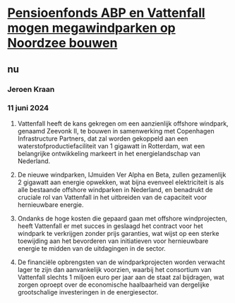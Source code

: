 # [Pensioenfonds ABP en Vattenfall mogen megawindparken op Noordzee bouwen](https://advance.lexis.com/api/document?collection=news&id=urn:contentItem:6C7D-YT21-JBHV-K0X0-00000-00&context=1519360)
## nu
### Jeroen Kraan
### 11 juni 2024

1. Vattenfall heeft de kans gekregen om een aanzienlijk offshore windpark, genaamd Zeevonk II, te bouwen in samenwerking met Copenhagen Infrastructure Partners, dat zal worden gekoppeld aan een waterstofproductiefaciliteit van 1 gigawatt in Rotterdam, wat een belangrijke ontwikkeling markeert in het energielandschap van Nederland.

2. De nieuwe windparken, IJmuiden Ver Alpha en Beta, zullen gezamenlijk 2 gigawatt aan energie opwekken, wat bijna evenveel elektriciteit is als alle bestaande offshore windparken in Nederland, en benadrukt de cruciale rol van Vattenfall in het uitbreiden van de capaciteit voor hernieuwbare energie.

3. Ondanks de hoge kosten die gepaard gaan met offshore windprojecten, heeft Vattenfall er met succes in geslaagd het contract voor het windpark te verkrijgen zonder prijs garanties, wat wijst op een sterke toewijding aan het bevorderen van initiatieven voor hernieuwbare energie te midden van de uitdagingen in de sector.

4. De financiële opbrengsten van de windparkprojecten worden verwacht lager te zijn dan aanvankelijk voorzien, waarbij het consortium van Vattenfall slechts 1 miljoen euro per jaar aan de staat zal bijdragen, wat zorgen oproept over de economische haalbaarheid van dergelijke grootschalige investeringen in de energiesector.